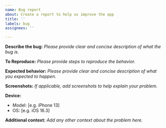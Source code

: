 ```yaml
---
name: Bug report
about: Create a report to help us improve the app
title: ''
labels: bug
assignees: ''

---
```


**Describe the bug:**
*Please provide clear and concise description of what the bug is.*

**To Reproduce:**
*Please provide steps to reproduce the behavior.*

**Expected behavior:**
*Please provide clear and concise description of what you expected to happen.*

**Screenshots:**
*If applicable, add screenshots to help explain your problem.*

**Device:**
 - Model: [e.g. iPhone 13]
 - OS: [e.g. iOS 16.3]

**Additional context:**
*Add any other context about the problem here.*
